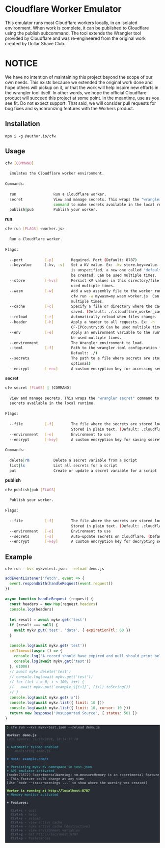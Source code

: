 # Cloudflare Worker Emulator

This emulator runs most Cloudflare workers locally, in an isolated environment. When work is complete, it can be published to Cloudflare using the publish subcommand. The tool extends the Wrangler tool provided by Cloudflare and was re-engineered from the original work created by Dollar Shave Club.

# NOTICE

We have no intention of maintaining this project beyond the scope of our own needs. This exists because we extended the original work done and hope others will pickup on it, or that the work will help inspire new efforts in the wrangler tool itself. In other words, we hope the official Cloudflare product will succeed this project at some point. In the meantime, use as you see fit. Do not expect support. That said, we will consider pull requests for bug fixes and synchronizing features with the Workers product.

## Installation

`npm i -g @author.io/cfw`

## Usage

```bash
cfw [COMMAND]

  Emulates the Cloudflare worker environment.

Commands:

  run                 Run a Cloudflare worker.
  secret              View and manage secrets. This wraps the "wrangler secret"
                      command to make secrets available in the local runtime.
  publish|pub         Publish your worker.
```

**run**

```bash
cfw run [FLAGS] <worker.js>

  Run a Cloudflare worker.

Flags:

  --port          [-p]        Required. Port (Default: 8787)
  --keyvalue      [-kv, -s]   Set a KV value. Ex: -kv store.key=value. If "store"
                              is unspecified, a new one called "defaultkv" will
                              be created. Can be used multiple times.
  --store         [-kvs]      Persist KV values in this directory/file. Can be
                              used multiple times.
  --wasm          [-w]        Add a web assembly file to the worker runtime. Ex:
                              cfw run -w mywasm=my.wasm worker.js  Can be used
                              multiple times.
  --cache         [-c]        Specify a file or directory where the cache will be
                              saved. (Default: ./.cloudflare_worker_cache)
  --reload        [-r]        Automatically reload when files change.
  --header        [-h]        Apply a header to all requests. Ex: -h
                              CF-IPCountry:US Can be used multiple times.
  --env           [-e]        Apply an environment variable to the runtime. Can
                              be used multiple times.
  --environment               The Wrangler environment to load.
  --toml          [-f]        Path to the wrangler.toml configuration file. (
                              Default: ./)
  --secrets                   The path to a file where secrets are stored (
                              optional)
  --encrypt       [-enc]      A custom encryption key for accessing secrets.
  ```

**secret**

```bash
cfw secret [FLAGS] | [COMMAND]

  View and manage secrets. This wraps the "wrangler secret" command to make
  secrets available in the local runtime.

Flags:

  --file          [-f]        The file where the secrets are stored locally.
                              Stored in plain text. (Default: .cloudflare_secrets)
  --environment   [-e]        Environment to use
  --encrypt       [-key]      A custom encryption key for saving secrets.

Commands:

  delete|rm           Delete a secret variable from a script
  list|ls             List all secrets for a script
  put                 Create or update a secret variable for a script
```

**publish**

```bash
cfw publish|pub [FLAGS]

  Publish your worker.

Flags:

  --file          [-f]        The file where the secrets are stored locally.
                              Stored in plain text. (Default: .cloudflare_secrets)
  --environment   [-e]        Environment to use
  --secrets       [-s]        Auto-update secrets on Cloudflare. (Default: true)
  --encrypt       [-key]      A custom encryption key for decrypting secrets.
```

## Example

```bash
cfw run --kvs mykv=test.json --reload demo.js
```

```javascript
addEventListener('fetch', event => {
  event.respondWith(handleRequest(event.request))
})

async function handleRequest (request) {
  const headers = new Map(request.headers)
  console.log(headers)

  let result = await mykv.get('test')
  if (result === null) {
    await mykv.put('test', 'data', { expirationTtl: 60 })
  }

  console.log(await mykv.get('test'))
  setTimeout(async () => {
    console.log('A record should have expired and null should print below this.')
    console.log(await mykv.get('test'))
  }, 61000)
  // await mykv.delete('test')
  // console.log(await mykv.get('test'))
  // for (let i = 0; i < 100; i++) {
  //   await mykv.put(`example_${i+1}`, (i+1).toString())
  // }
  console.log(await mykv.get('a'))
  console.log(await mykv.list({ limit: 10 }))
  console.log(await mykv.list({ limit: 10, cursor: 10 }))
  return new Response('Unsupported Source', { status: 501 })
}
```

![Screenshot](https://github.com/author/cfw/raw/master/screenshot.png)